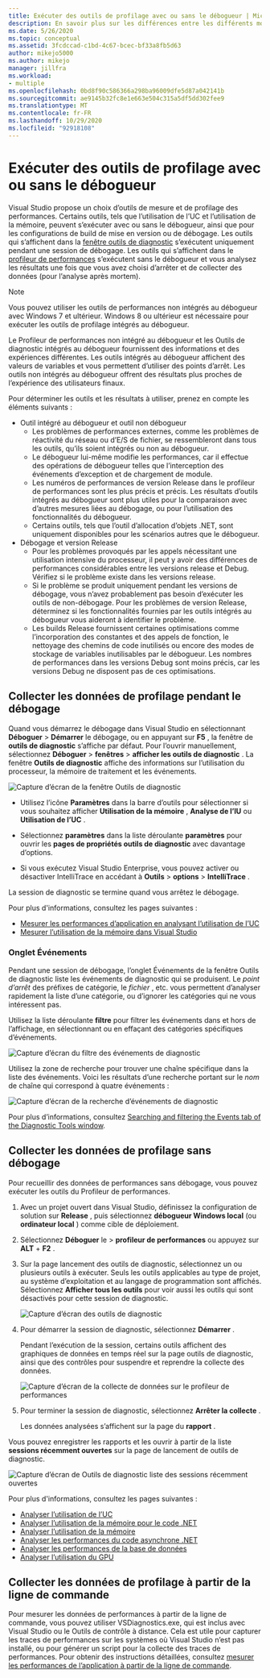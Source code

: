 ```yaml
---
title: Exécuter des outils de profilage avec ou sans le débogueur | Microsoft Docs
description: En savoir plus sur les différences entre les différents modes disponibles pour les outils de profilage
ms.date: 5/26/2020
ms.topic: conceptual
ms.assetid: 3fcdccad-c1bd-4c67-bcec-bf33a8fb5d63
author: mikejo5000
ms.author: mikejo
manager: jillfra
ms.workload:
- multiple
ms.openlocfilehash: 0bd8f90c586366a298ba96009dfe5d87a042141b
ms.sourcegitcommit: ae9145b32fc8e1e663e504c315a5df5dd302fee9
ms.translationtype: MT
ms.contentlocale: fr-FR
ms.lasthandoff: 10/29/2020
ms.locfileid: "92918108"
---
```

# <a name="run-profiling-tools-with-or-without-the-debugger"></a>Exécuter des outils de profilage avec ou sans le débogueur

Visual Studio propose un choix d’outils de mesure et de profilage des performances. Certains outils, tels que l’utilisation de l’UC et l’utilisation de la mémoire, peuvent s’exécuter avec ou sans le débogueur, ainsi que pour les configurations de build de mise en version ou de débogage. Les outils qui s’affichent dans la [fenêtre outils de diagnostic](../profiling/profiling-feature-tour.md#measure-performance-while-debugging) s’exécutent uniquement pendant une session de débogage. Les outils qui s’affichent dans le [profileur de performances](../profiling/profiling-feature-tour.md#post_mortem) s’exécutent sans le débogueur et vous analysez les résultats une fois que vous avez choisi d’arrêter et de collecter des données (pour l’analyse après mortem).

>[!NOTE]
>Vous pouvez utiliser les outils de performances non intégrés au débogueur avec Windows 7 et ultérieur. Windows 8 ou ultérieur est nécessaire pour exécuter les outils de profilage intégrés au débogueur.

Le Profileur de performances non intégré au débogueur et les Outils de diagnostic intégrés au débogueur fournissent des informations et des expériences différentes. Les outils intégrés au débogueur affichent des valeurs de variables et vous permettent d’utiliser des points d’arrêt. Les outils non intégrés au débogueur offrent des résultats plus proches de l’expérience des utilisateurs finaux.

Pour déterminer les outils et les résultats à utiliser, prenez en compte les éléments suivants :

- Outil intégré au débogueur et outil non débogueur
  - Les problèmes de performances externes, comme les problèmes de réactivité du réseau ou d’E/S de fichier, se ressembleront dans tous les outils, qu’ils soient intégrés ou non au débogueur.
  - Le débogueur lui-même modifie les performances, car il effectue des opérations de débogueur telles que l’interception des événements d’exception et de chargement de module.
  - Les numéros de performances de version Release dans le profileur de performances sont les plus précis et précis. Les résultats d’outils intégrés au débogueur sont plus utiles pour la comparaison avec d’autres mesures liées au débogage, ou pour l’utilisation des fonctionnalités du débogueur.
  - Certains outils, tels que l’outil d’allocation d’objets .NET, sont uniquement disponibles pour les scénarios autres que le débogueur.
- Débogage et version Release
  - Pour les problèmes provoqués par les appels nécessitant une utilisation intensive du processeur, il peut y avoir des différences de performances considérables entre les versions release et Debug. Vérifiez si le problème existe dans les versions release.
  - Si le problème se produit uniquement pendant les versions de débogage, vous n’avez probablement pas besoin d’exécuter les outils de non-débogage. Pour les problèmes de version Release, déterminez si les fonctionnalités fournies par les outils intégrés au débogueur vous aideront à identifier le problème.
  - Les builds Release fournissent certaines optimisations comme l’incorporation des constantes et des appels de fonction, le nettoyage des chemins de code inutilisés ou encore des modes de stockage de variables inutilisables par le débogueur. Les nombres de performances dans les versions Debug sont moins précis, car les versions Debug ne disposent pas de ces optimisations.

## <a name="collect-profiling-data-while-debugging"></a><a name="BKMK_Quick_start__Collect_diagnostic_data"></a> Collecter les données de profilage pendant le débogage

Quand vous démarrez le débogage dans Visual Studio en sélectionnant **Déboguer**  >  **Démarrer** le débogage, ou en appuyant sur **F5** , la fenêtre de **outils de diagnostic** s’affiche par défaut. Pour l’ouvrir manuellement, sélectionnez **Déboguer**  >  **fenêtres**  >  **afficher les outils de diagnostic** . La fenêtre **Outils de diagnostic** affiche des informations sur l’utilisation du processeur, la mémoire de traitement et les événements.

![Capture d’écran de la fenêtre Outils de diagnostic](../profiling/media/diagnostictoolswindow.png " Fenêtre Outils de diagnostic")

- Utilisez l’icône **Paramètres** dans la barre d’outils pour sélectionner si vous souhaitez afficher **Utilisation de la mémoire** , **Analyse de l’IU** ou **Utilisation de l’UC** .

- Sélectionnez **paramètres** dans la liste déroulante **paramètres** pour ouvrir les **pages de propriétés outils de diagnostic** avec davantage d’options.

- Si vous exécutez Visual Studio Enterprise, vous pouvez activer ou désactiver IntelliTrace en accédant à **Outils**  >  **options**  >  **IntelliTrace** .

La session de diagnostic se termine quand vous arrêtez le débogage.

Pour plus d'informations, consultez les pages suivantes :

- [Mesurer les performances d’application en analysant l’utilisation de l’UC](../profiling/beginners-guide-to-performance-profiling.md)
- [Mesurer l’utilisation de la mémoire dans Visual Studio](../profiling/memory-usage.md)

### <a name="the-events-tab"></a>Onglet Événements

Pendant une session de débogage, l’onglet Événements de la fenêtre Outils de diagnostic liste les événements de diagnostic qui se produisent. Le *point d’arrêt* des préfixes de catégorie, le *fichier* , etc. vous permettent d’analyser rapidement la liste d’une catégorie, ou d’ignorer les catégories qui ne vous intéressent pas.

Utilisez la liste déroulante **filtre** pour filtrer les événements dans et hors de l’affichage, en sélectionnant ou en effaçant des catégories spécifiques d’événements.

![Capture d’écran du filtre des événements de diagnostic](../profiling/media/diagnosticeventfilter.png "Filtre d’événement de diagnostic")

Utilisez la zone de recherche pour trouver une chaîne spécifique dans la liste des événements. Voici les résultats d’une recherche portant sur le *nom* de chaîne qui correspond à quatre événements :

![Capture d’écran de la recherche d’événements de diagnostic](../profiling/media/diagnosticseventsearch.png "Recherche d’événements de diagnostic")

Pour plus d’informations, consultez [Searching and filtering the Events tab of the Diagnostic Tools window](https://devblogs.microsoft.com/devops/searching-and-filtering-the-events-tab-of-the-diagnostic-tools-window/).

## <a name="collect-profiling-data-without-debugging"></a>Collecter les données de profilage sans débogage

Pour recueillir des données de performances sans débogage, vous pouvez exécuter les outils du Profileur de performances.

1. Avec un projet ouvert dans Visual Studio, définissez la configuration de solution sur **Release** , puis sélectionnez **débogueur Windows local** (ou **ordinateur local** ) comme cible de déploiement.

1. Sélectionnez **Déboguer** le  >  **profileur de performances** ou appuyez sur **ALT** + **F2** .

1. Sur la page lancement des outils de diagnostic, sélectionnez un ou plusieurs outils à exécuter. Seuls les outils applicables au type de projet, au système d’exploitation et au langage de programmation sont affichés. Sélectionnez **Afficher tous les outils** pour voir aussi les outils qui sont désactivés pour cette session de diagnostic.

   ![Capture d’écran des outils de diagnostic](../profiling/media/diaghubsummarypage.png "DIAG_SelectTool")

1. Pour démarrer la session de diagnostic, sélectionnez **Démarrer** .

   Pendant l’exécution de la session, certains outils affichent des graphiques de données en temps réel sur la page outils de diagnostic, ainsi que des contrôles pour suspendre et reprendre la collecte des données.

    ![Capture d’écran de la collecte de données sur le profileur de performances](../profiling/media/diaghubcollectdata.png "Collecte de données par le Hub")

1. Pour terminer la session de diagnostic, sélectionnez **Arrêter la collecte** .

   Les données analysées s’affichent sur la page du **rapport** .

Vous pouvez enregistrer les rapports et les ouvrir à partir de la liste **sessions récemment ouvertes** sur la page de lancement de outils de diagnostic.

![Capture d’écran de Outils de diagnostic liste des sessions récemment ouvertes](../profiling/media/diaghubopenexistingdiagsession.png "PDHUB_OpenExistingDiagSession")

Pour plus d'informations, consultez les pages suivantes :

- [Analyser l’utilisation de l’UC](../profiling/cpu-usage.md)
- [Analyser l’utilisation de la mémoire pour le code .NET](../profiling/dotnet-alloc-tool.md)
- [Analyser l’utilisation de la mémoire](../profiling/memory-usage-without-debugging2.md)
- [Analyser les performances du code asynchrone .NET](../profiling/analyze-async.md)
- [Analyser les performances de la base de données](../profiling/analyze-database.md)
- [Analyser l’utilisation du GPU](../profiling/gpu-usage.md)

## <a name="collect-profiling-data-from-the-command-line"></a>Collecter les données de profilage à partir de la ligne de commande

Pour mesurer les données de performances à partir de la ligne de commande, vous pouvez utiliser VSDiagnostics.exe, qui est inclus avec Visual Studio ou le Outils de contrôle à distance. Cela est utile pour capturer les traces de performances sur les systèmes où Visual Studio n’est pas installé, ou pour générer un script pour la collecte des traces de performances. Pour obtenir des instructions détaillées, consultez [mesurer les performances de l’application à partir de la ligne de commande](../profiling/profile-apps-from-command-line.md).